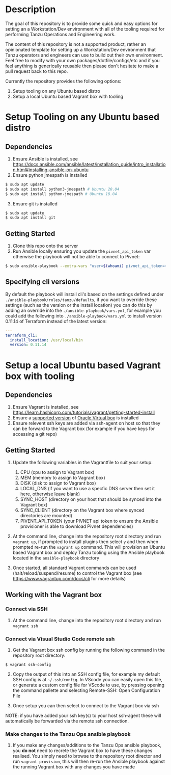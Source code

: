 # Description

The goal of this repository is to provide some quick and easy options for setting an a Workstation/Dev environment with all of the tooling required for performing Tanzu Operations and Engineering work.

The content of this repository is not a supported product, rather an opinionated template for setting up a Workstation/Dev environment that Tanzu operators and engineers can use to build out their own environment. Feel free to modify with your own packages/dotfile/configs/etc and if you feel anything is generically reusable then please don't hesitate to make a pull request back to this repo. 

Currently the repository provides the following options:

1. Setup tooling on any Ubuntu based distro
1. Setup a local Ubuntu based Vagrant box with tooling

# Setup Tooling on any Ubuntu based distro

## Dependencies

1. Ensure Ansible is installed, see https://docs.ansible.com/ansible/latest/installation_guide/intro_installation.html#installing-ansible-on-ubuntu
2. Ensure python jmespath is installed
```bash
$ sudo apt update
$ sudo apt install python3-jmespath # Ubuntu 20.04
$ sudo apt install python-jmespath # Ubuntu 18.04
```
3. Ensure git is installed
```bash
$ sudo apt update
$ sudo apt install git
```

## Getting Started

1. Clone this repo onto the server
1. Run Ansible locally ensuring you update the `pivnet_api_token` var otherwise the playbook will not be able to connect to Pivnet:
```bash
$ sudo ansible-playbook --extra-vars "user=$(whoami) pivnet_api_token=<insert your pivnet token> ansible_python_interpreter=/usr/bin/python3" --connection=local --inventory 127.0.0.1, ./ansible-playbook/local.yml
```

## Specifying cli versions

By default the playbook will install cli's based on the settings defined under `./ansible-playbook/roles/tanzu/defaults`, if you want to override these settings (such as the version or the install location) you can do this by adding an override into the `./ansible-playbook/vars.yml`, for example you could add the following into `./ansible-playbook/vars.yml` to install version 0.11.14 of Terraform instead of the latest version:
```yaml
---
terraform_cli:
  install_location: /usr/local/bin
  version: 0.11.14
```

# Setup a local Ubuntu based Vagrant box with tooling

## Dependencies

1. Ensure Vagrant is installed, see https://learn.hashicorp.com/tutorials/vagrant/getting-started-install
1. Ensure a [supported version](https://www.vagrantup.com/docs/providers/virtualbox) of [Oracle Virtual box](https://www.virtualbox.org/wiki/Downloads) is installed
2. Ensure relevent ssh keys are added via ssh-agent on host so that they can be forward to the Vagrant box (for example if you have keys for accessing a git repo)

## Getting Started

1. Update the following variables in the Vagrantfile to suit your setup:
    1. CPU (cpu to assign to Vagrant box)
    1. MEM (memory to assign to Vagrant box)
    1. DISK (disk to assign to Vagrant box)
    1. LOCAL_DNS (if you want to use a specfic DNS server then set it here, otherwise leave blank)
    1. SYNC_HOST (directory on your host that should be synced into the Vagrant box)
    1. SYNC_CLIENT (directory on the Vagrant box where synced directories are mounted)
    1. PIVENT_API_TOKEN (your PIVNET api token to ensure the Ansible provisioner is able to download Pivnet dependencies)

1. At the command line, change into the repository root directory and run `vagrant up`, if prompted to install plugins then select `y` and then when prompted re-run the `vagrant up` command. This will provision an Ubuntu based Vagrant box and deploy Tanzu tooling using the Ansible playbook located in the `ansible-playbook` directory

1. Once started, all standard Vagrant commands can be used (halt/reload/suspend/resume) to control the Vagrant box (see https://www.vagrantup.com/docs/cli for more details)

## Working with the Vagrant box

### Connect via SSH

1. At the command line, change into the repository root directory and run `vagrant ssh` 

### Connect via Visual Studio Code remote ssh

1. Get the Vagrant box ssh config by running the following command in the repository root directory:
```
$ vagrant ssh-config
```
2. Copy the output of this into an SSH config file, for example my default SSH config is at `~/.ssh/config`. In VScode you can easily open this file, or generate a custom config file for VScode to use, by pressing opening the command pallette and selecting Remote-SSH: Open Configuration File

3. Once setup you can then select to connect to the Vagrant box via ssh

NOTE: if you have added your ssh key(s) to your host ssh-agent these will automatically be forwarded via the remote ssh connection.

### Make changes to the Tanzu Ops ansible playbook

1. If you make any changes/additions to the Tanzu Ops ansible playbook, you **do not** need to recrete the Vagrant box to have these changes realised. You simply need to browse to the repository root director and run `vagrant provision`, this will then re-run the Ansible playbook against the running Vagrant box with any changes you have made 